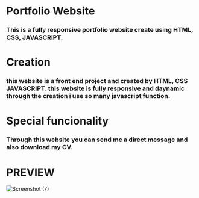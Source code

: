 <h1>Portfolio Website</h1>

<h3>This is a fully responsive portfolio website create using HTML, CSS, JAVASCRIPT. </h3>
<h1>Creation</h1>
<h3> this website is a front end project and created by HTML, CSS JAVASCRIPT. this website is fully responsive and daynamic through the creation i use so many javascript function. </h3>
<h1>Special funcionality</h1>
<h3> Through this website you can send me a direct message and also download my CV. </h3>
    <h1> PREVIEW</h1>

![Screenshot (7)](https://user-images.githubusercontent.com/103275929/213913186-46b32424-2520-4a3f-b62e-02b38d3d6c75.png)
